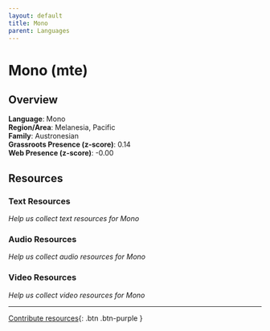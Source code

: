 ```yaml
---
layout: default
title: Mono
parent: Languages
---
```


# Mono (mte)

## Overview

**Language**: Mono  
**Region/Area**: Melanesia, Pacific  
**Family**: Austronesian  
**Grassroots Presence (z-score)**: 0.14  
**Web Presence (z-score)**: -0.00  

## Resources

### Text Resources
*Help us collect text resources for Mono*

### Audio Resources
*Help us collect audio resources for Mono*

### Video Resources
*Help us collect video resources for Mono*

---

[Contribute resources](https://forms.office.com/e/1SfLJx3u1r){: .btn .btn-purple }
